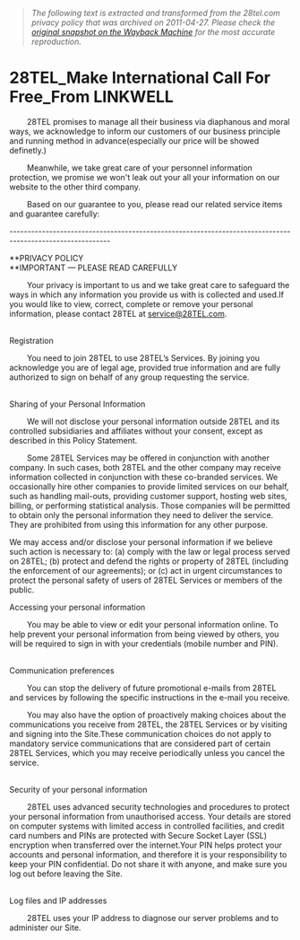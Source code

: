 > *The following text is extracted and transformed from the 28tel.com privacy policy that was archived on 2011-04-27. Please check the [original snapshot on the Wayback Machine](https://web.archive.org/web/20110427033634id_/http%3A//www.28tel.com/English/Contacts/About_28tel.asp%3Fclassid%3D8) for the most accurate reproduction.*

# 28TEL_Make International Call For Free_From LINKWELL

        28TEL promises to manage all their business via diaphanous and moral ways, we acknowledge to inform our customers of our business principle and running method in advance(especially our price will be showed definetly.)

        Meanwhile, we take great care of your personnel information protection, we promise we won't leak out your all your information on our website to the other third company.

        Based on our guarantee to you, please read our related service items and guarantee carefully:

\----------------------------------------------------------------------------------------------------------

**PRIVACY POLICY  
**IMPORTANT — PLEASE READ CAREFULLY

        Your privacy is important to us and we take great care to safeguard the ways in which any information you provide us with is collected and used.If you would like to view, correct, complete or remove your personal information, please contact 28TEL at service@28TEL.com.   
 

Registration

        You need to join 28TEL to use 28TEL’s Services. By joining you acknowledge you are of legal age, provided true information and are fully authorized to sign on behalf of any group requesting the service.   
 

Sharing of your Personal Information

        We will not disclose your personal information outside 28TEL and its controlled subsidiaries and affiliates without your consent, except as described in this Policy Statement.

        Some 28TEL Services may be offered in conjunction with another company. In such cases, both 28TEL and the other company may receive information collected in conjunction with these co-branded services. We occasionally hire other companies to provide limited services on our behalf, such as handling mail-outs, providing customer support, hosting web sites, billing, or performing statistical analysis. Those companies will be permitted to obtain only the personal information they need to deliver the service. They are prohibited from using this information for any other purpose.

We may access and/or disclose your personal information if we believe such action is necessary to: (a) comply with the law or legal process served on 28TEL; (b) protect and defend the rights or property of 28TEL (including the enforcement of our agreements); or (c) act in urgent circumstances to protect the personal safety of users of 28TEL Services or members of the public.

Accessing your personal information

        You may be able to view or edit your personal information online. To help prevent your personal information from being viewed by others, you will be required to sign in with your credentials (mobile number and PIN).   
 

Communication preferences

        You can stop the delivery of future promotional e-mails from 28TEL and services by following the specific instructions in the e-mail you receive.

        You may also have the option of proactively making choices about the communications you receive from 28TEL, the 28TEL Services or by visiting and signing into the Site.These communication choices do not apply to mandatory service communications that are considered part of certain 28TEL Services, which you may receive periodically unless you cancel the service.   
 

Security of your personal information

        28TEL uses advanced security technologies and procedures to protect your personal information from unauthorised access. Your details are stored on computer systems with limited access in controlled facilities, and credit card numbers and PINs are protected with Secure Socket Layer (SSL) encryption when transferred over the internet.Your PIN helps protect your accounts and personal information, and therefore it is your responsibility to keep your PIN confidential. Do not share it with anyone, and make sure you log out before leaving the Site.   
 

Log files and IP addresses

        28TEL uses your IP address to diagnose our server problems and to administer our Site.

[](http://www.28tel.com/English/Contacts/Policy.aspx#top)
